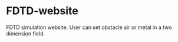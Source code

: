 # FDTD-website
FDTD simulation website. User can set obstacle air or metal in a two dimension field.
